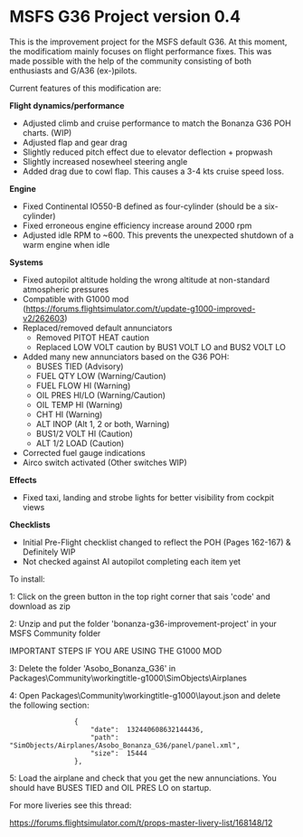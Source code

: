 # MSFS G36 Project version 0.4

This is the improvement project for the MSFS default G36. At this moment, the modificatiom mainly focuses on flight performance fixes. This was made possible with the help of the community consisting of both enthusiasts and G/A36 (ex-)pilots.

Current features of this modification are:

**Flight dynamics/performance**
* Adjusted climb and cruise performance to match the Bonanza G36 POH charts. (WIP)
* Adjusted flap and gear drag
* Slightly reduced pitch effect due to elevator deflection + propwash
* Slightly increased nosewheel steering angle 
* Added drag due to cowl flap. This causes a 3-4 kts cruise speed loss.

**Engine**
* Fixed Continental IO550-B defined as four-cylinder (should be a six-cylinder)
* Fixed erroneous engine efficiency increase around 2000 rpm
* Adjusted idle RPM to ~600. This prevents the unexpected shutdown of a warm engine when idle

**Systems**
* Fixed autopilot altitude holding the wrong altitude at non-standard atmospheric pressures
* Compatible with G1000 mod (https://forums.flightsimulator.com/t/update-g1000-improved-v2/262603)
* Replaced/removed default annunciators
  - Removed PITOT HEAT caution
  - Replaced LOW VOLT caution by BUS1 VOLT LO and BUS2 VOLT LO
* Added many new annunciators based on the G36 POH: 
  - BUSES TIED (Advisory) 
  - FUEL QTY LOW (Warning/Caution)
  - FUEL FLOW HI (Warning)
  - OIL PRES HI/LO (Warning/Caution)
  - OIL TEMP HI (Warning)
  - CHT HI (Warning)
  - ALT INOP (Alt 1, 2 or both, Warning)
  - BUS1/2 VOLT HI (Caution)
  - ALT 1/2 LOAD (Caution)
* Corrected fuel gauge indications
* Airco switch activated (Other switches WIP)

**Effects**
* Fixed taxi, landing and strobe lights for better visibility from cockpit views

**Checklists**
* Initial Pre-Flight checklist changed to reflect the POH (Pages 162-167) & Definitely WIP
* Not checked against AI autopilot completing each item yet

To install:

1: Click on the green button in the top right corner that sais 'code' and download as zip

2: Unzip and put the folder 'bonanza-g36-improvement-project' in your MSFS Community folder

IMPORTANT STEPS IF YOU ARE USING THE G1000 MOD

3: Delete the folder 'Asobo_Bonanza_G36' in Packages\Community\workingtitle-g1000\SimObjects\Airplanes

4: Open Packages\Community\workingtitle-g1000\layout.json and delete the following section:

                    {
                        "date":  132440608632144436,
                        "path":  "SimObjects/Airplanes/Asobo_Bonanza_G36/panel/panel.xml",
                        "size":  15444
                    },
                    
5: Load the airplane and check that you get the new annunciations. You should have BUSES TIED and OIL PRES LO on startup.


For more liveries see this thread:

https://forums.flightsimulator.com/t/props-master-livery-list/168148/12
